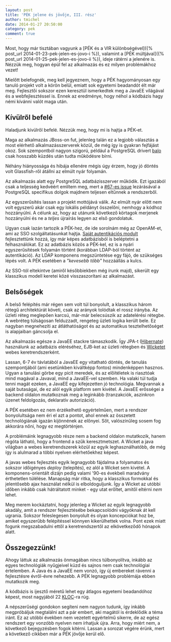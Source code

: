 ```yaml
---
layout: post
title: 'PÉK jelene és jövője, III. rész'
author: tmichel
date: 2014-01-27 20:50:00
category: pek
comment: true
---
```


Most, hogy már tisztában vagyunk a [PÉK és a VIR különbségével]({% post_url 2014-01-23-pek-jelen-es-jovo-i %}), valamint a [PÉK múltjával]({% post_url 2014-01-25-pek-jelen-es-jovo-ii %}), ideje rátérni a jelenére is. Nézzük meg, hogyan épül fel az alkalmazás és ez milyen problémákhoz vezet!

Mielőtt belefognék, meg kell jegyeznem, hogy a PÉK hagyományosan egy tanuló projekt volt a körön belül, emiatt sok egyetemi beadandót élt már meg. Fejlesztői sokszor ezen keresztül ismerkedtek meg a JavaEE világával és a webfejlesztéssel is. Ennek az eredménye, hogy néhol a kódbázis hagy némi kívánni valót maga után.

## Kívülről befelé

Haladjunk kívülről befelé. Nézzük meg, hogy mi is hajtja a PÉK-et.

Maga az alkalmazás JBoss-on fut, jelenleg talán ez a legjobb választás a most elérhető alkalmazásszerverek közül, de még így is gyakran fejfájást okoz. Sok szempontból nagyon szigorú, például a PostgreSQL drivert [balo](https://profile.sch.bme.hu/profile/show/uid/balo) csak hosszabb küzdés után tudta működésre bírni.

Néhány hiányossága és hibája ellenére mégis úgy érzem, hogy jó döntés volt Glassfish-ről átállni az elmúlt nyár folyamán.

Az alkalmazás alatt egy PostgreSQL adatbázisszerver működik. Ezt igazából csak a teljesség kedvéért említem meg, mert a [#67-es issue](https://github.com/kir-dev/korok/issues/67) lezárásával a PostgreSQL specifikus dolgok majdnem teljesen eltűnnek a rendszerből.

Az egyszerűsítés lassan a projekt mottójává válik. Az elmúlt nyár előtt nem volt egyszerű akár csak egy lokális példányt összelőni, nemhogy a kódhoz hozzányúlni. A célunk az, hogy az utánunk következő körtagok merjenek hozzányúlni és ne a _teljes_ újraírás legyen az első gondolatuk.

Ugyan csak lazán tartozik a PÉK-hez, de ide sorolnám még az OpenAM-et, ami az SSO szolgáltatásunkat hajtja. [Saját autentikációs modult](https://github.com/kir-dev/vir-auth) fejlesztettünk hozzá, így már képes adatbázisból is beléptetni a felhasználókat. Ez az adatbázis közös a PÉK-kel, ez is a nyári egyszerűsítések folyamán történt (korábban LDAP-ból történt az autentikáció). Az LDAP komponens megszüntetése egy fájó, de szükséges lépés volt. A PÉK esetében a _"kevesebb több"_ hozzáállás a kulcs.

Az SSO-tól eltekintve (amiről későbbiekben még írunk majd), sikerült egy klasszikus modell keretei közé visszaszorítani az alkalmazást.

## Belsőségek

A belső felépítés már régen sem volt túl bonyolult, a klasszikus három rétegű architektúrát követi, csak az arányok tolódtak el rossz irányba. Az üzleti réteg meglepően karcsú, már-már belecsúszik az adatelérési rétegbe. A webréteg túlságosan felduzzadt, rengeteg üzleti logika került bele. Ez nagyban megnehezíti az átláthatóságot és az automatikus tesztelhetőséget is alapjaiban gáncsolja el.

Az alkalmazás egésze a JavaEE stackre támaszkodik. Így JPA-t ([Hibernate](http://hibernate.org/)) használunk az adatbázis eléréséhez, EJB-ket az üzleti rétegben és [Wicketet](https://wicket.apache.org/) webes keretrendszerként.

Lassan, 6-7 év távlatából a JavaEE egy vitatható döntés, de tanulás szempontjából (ami esetünkben kiváltképp fontos) mindenképpen hasznos. Ugyan a tanulási görbe egy picit meredek, és az előítéletek is riasztóak mind magával a Javaval, mind a JavaEE-vel szemben. Ha valaki túl tudja tenni magát ezeken, a JavaEE egy kifejezetten jó technológia. Megvannak a saját butaságai, de ez alól egyik platform sem kivétel. A JavaEE erősségei a backend oldalon mutatkoznak meg a leginkább (tranzakciók, aszinkron üzenet feldolgozás, deklaratív autorizáció).

A PÉK esetében ez nem érzékelhető egyértelműen, mert a rendszer bonyolultsága nem éri el azt a pontot, ahol ennek az összetett technológiának igazán kijönnének az előnyei. Sőt, valószínűleg sosem fog akkorára nőni, hogy ez megtörténjen.

A problémáink legnagyobb része nem a backend oldalon mutatkozik, hanem régóta látható, hogy a frontend a szűk keresztmetszet. A Wicket a java világban a webes keretrendszerek közül az egyik leghasználhatóbb, de még így is alulmarad a többi nyelven elérhetőekhez képest.

A javas webes fejlesztés egyik legnagyobb fájdalma a folyamatos és sokszor időigényes _deploy_ (telepítés), ez alól a Wicket sem kivétel. A komponens-orientált dizájn pedig valami '90-es évekbeli maradvány érthetetlen túlélése. Manapság már ritka, hogy a klasszikus formokkal és jelentősebb ajax használat nélkül is elboldoguljunk. Így a Wicket az utóbbi időben inkább csak hátráltatott minket - egy utat erőltet, amitől eltérni _nem_ lehet.

Meg merem kockáztatni, hogy jelenleg a Wicket az egyik legnagyobb akadály, amit a rendszer fejlesztésébe bekapcsolódni vágyóknak át kell ugrania. Sokszor feleslegesen bonyolult és olyan koncepciókat hoz be, amiket egyszerűbb felépítéssel könnyen kikerülhettek volna. Pont ezek miatt fogunk megszabadulni ettől a keretrendszertől az elkövetkeződő hónapok alatt.

## Összegezzünk!

Ahogy láttuk az alkalmazás önmagában nincs túlbonyolítva, inkább az egyes technológiák nyűgjeivel küzd és sajnos nem csak technológiai értelemben. A Java és a JavaEE nem vonzó, így új embereket rávenni a fejlesztésre évről-évre nehezebb. A PÉK legnagyobb problémája ebben mutatkozik meg.

A kódbázis is ijesztő méretű lehet egy átlagos egyetemi beadandóhoz képest, most nagyjából 22 [KLOC](http://en.wikipedia.org/wiki/Source_lines_of_code)-ra rúg.

A népszerűségi gondokon segíteni nem nagyon tudunk, így inkább megpróbáljuk megtalálni azt a pár embert, aki magától is érdeklődik a téma iránt. Ez az utóbbi években nem vezetett egyértelmű sikerre, de az egész rendszert egy vonzóbb nyelven nem írhatjuk újra. Arra, hogy miért nem, a következő bejegyzésben fogok kitérni. Lassan a sorozat végére érünk, mert a következő cikkben már a PÉK jövője kerül elő.
